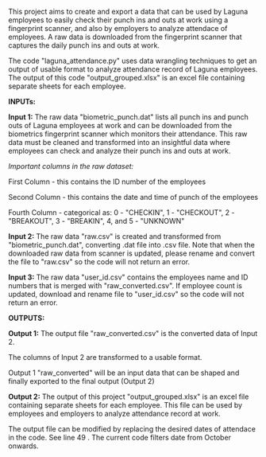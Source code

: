 This project aims to create and export a data that can be used by Laguna employees to easily check their punch ins and outs at work using a fingerprint scanner, and also by employers to analyze attendace of employees. A raw data is downloaded from the fingerprint scanner that captures the daily punch ins and outs at work.

The code "laguna_attendance.py" uses data wrangling techniques to get an output of usable format to analyze attendance record of Laguna employees. The output of this code "output_grouped.xlsx" is an excel file containing separate sheets for each employee.

**INPUTs:**


**Input 1:** The raw data "biometric_punch.dat" lists all punch ins and punch outs of Laguna employees at work and can be downloaded from the biometrics fingerprint scanner which monitors their attendance.
This raw data must be cleaned and transformed into an insightful data where employees can check and analyze their punch ins and outs at work.

*Important columns in the raw dataset:*

First Column - this contains the ID number of the employees

Second Column - this contains the date and time of punch of the employees

Fourth Column - categorical as: 0 - "CHECKIN", 1 - "CHECKOUT", 2 - "BREAKOUT", 3 - "BREAKIN", 4, and 5 - "UNKNOWN"

**Input 2:** The raw data "raw.csv" is created and transformed from "biometric_punch.dat", converting .dat file into .csv file. Note that when the downloaded raw data from scanner is updated, please rename and convert the file to "raw.csv" so the code will not return an error.

**Input 3:** The raw data "user_id.csv" contains the employees name and ID numbers that is merged with "raw_converted.csv". If employee count is updated, download and rename file to "user_id.csv" so the code will not return an error.


**OUTPUTS:**


**Output 1:** The output file "raw_converted.csv" is the converted data of Input 2.

The columns of Input 2 are transformed to a usable format.

Output 1 "raw_converted" will be an input data that can be shaped and finally exported to the final output (Output 2)


**Output 2:** The output of this project "output_grouped.xlsx" is an excel file containing separate sheets for each employee.
This file can be used by employees and employers to analyze attendance record at work.


The output file can be modified by replacing the desired dates of attendace in the code. See line 49 . The current code filters date from October onwards.
